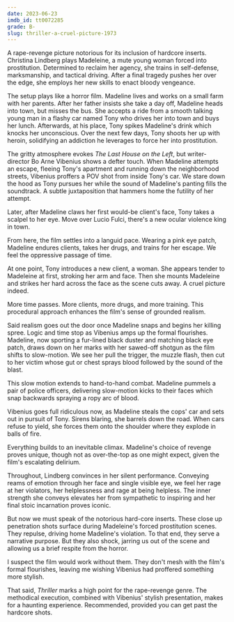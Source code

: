 ```yaml
---
date: 2023-06-23
imdb_id: tt0072285
grade: B-
slug: thriller-a-cruel-picture-1973
---
```


A rape-revenge picture notorious for its inclusion of hardcore inserts. Christina Lindberg plays Madeleine, a mute young woman forced into prostitution. Determined to reclaim her agency, she trains in self-defense, marksmanship, and tactical driving. After a final tragedy pushes her over the edge, she employs her new skills to enact bloody vengeance.

<!-- end -->

The setup plays like a horror film. Madeline lives and works on a small farm with her parents. After her father insists she take a day off, Madeline heads into town, but misses the bus. She accepts a ride from a smooth talking young man in a flashy car named Tony who drives her into town and buys her lunch. Afterwards, at his place, Tony spikes Madeline's drink which knocks her unconscious. Over the next few days, Tony shoots her up with heroin, solidifying an addiction he leverages to force her into prostitution.

The gritty atmosphere evokes <span data-imdb-id="tt0068833">_The Last House on the Left_</span>, but writer-director Bo Arne Vibenius shows a defter touch. When Madeline attempts an escape, fleeing Tony's apartment and running down the neighborhood streets, Vibenius proffers a POV shot from inside Tony's car. We stare down the hood as Tony pursues her while the sound of Madeline's panting fills the soundtrack. A subtle juxtaposition that hammers home the futility of her attempt.

Later, after Madeline claws her first would-be client's face, Tony takes a scalpel to her eye. Move over Lucio Fulci, there's a new ocular violence king in town.

From here, the film settles into a languid pace. Wearing a pink eye patch, Madeline endures clients, takes her drugs, and trains for her escape. We feel the oppressive passage of time.

At one point, Tony introduces a new client, a woman. She appears tender to Madeleine at first, stroking her arm and face. Then she mounts Madeleine and strikes her hard across the face as the scene cuts away. A cruel picture indeed.

More time passes. More clients, more drugs, and more training. This procedural approach enhances the film's sense of grounded realism.

Said realism goes out the door once Madeline snaps and begins her killing spree. Logic and time stop as Vibenius amps up the formal flourishes. Madeline, now sporting a fur-lined black duster and matching black eye patch, draws down on her marks with her sawed-off shotgun as the film shifts to slow-motion. We see her pull the trigger, the muzzle flash, then cut to her victim whose gut or chest sprays blood followed by the sound of the blast.

This slow motion extends to hand-to-hand combat. Madeline pummels a pair of police officers, delivering slow-motion kicks to their faces which snap backwards spraying a ropy arc of blood.

Vibenius goes full ridiculous now, as Madeline steals the cops' car and sets out in pursuit of Tony. Sirens blaring, she barrels down the road. When cars refuse to yield, she forces them onto the shoulder where they explode in balls of fire.

Everything builds to an inevitable climax. Madeline's choice of revenge proves unique, though not as over-the-top as one might expect, given the film's escalating delirium.

Throughout, Lindberg convinces in her silent performance. Conveying reams of emotion through her face and single visible eye, we feel her rage at her violators, her helplessness and rage at being helpless. The inner strength she conveys elevates her from sympathetic to inspiring and her final stoic incarnation proves iconic.

But now we must speak of the notorious hard-core inserts. These close up penetration shots surface during Madeleine's forced prostitution scenes. They repulse, driving home Madeline's violation. To that end, they serve a narrative purpose. But they also shock, jarring us out of the scene and allowing us a brief respite from the horror.

I suspect the film would work without them. They don't mesh with the film's formal flourishes, leaving me wishing Vibenius had proffered something more stylish.

That said, _Thriller_ marks a high point for the rape-revenge genre. The methodical execution, combined with Vibenius' stylish presentation, makes for a haunting experience. Recommended, provided you can get past the hardcore shots.
